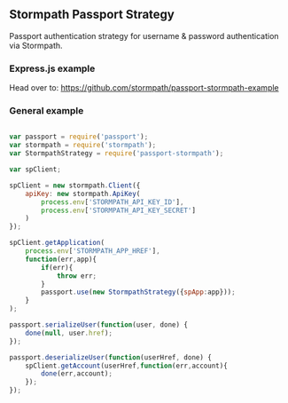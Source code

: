 ## Stormpath Passport Strategy

Passport authentication strategy for username & password authentication via Stormpath.

### Express.js example

Head over to: https://github.com/stormpath/passport-stormpath-example

### General example

```javascript

var passport = require('passport');
var stormpath = require('stormpath');
var StormpathStrategy = require('passport-stormpath');

var spClient;

spClient = new stormpath.Client({
    apiKey: new stormpath.ApiKey(
        process.env['STORMPATH_API_KEY_ID'],
        process.env['STORMPATH_API_KEY_SECRET']
    )
});

spClient.getApplication(
    process.env['STORMPATH_APP_HREF'],
    function(err,app){
        if(err){
            throw err;
        }
        passport.use(new StormpathStrategy({spApp:app}));
    }
);

passport.serializeUser(function(user, done) {
    done(null, user.href);
});

passport.deserializeUser(function(userHref, done) {
    spClient.getAccount(userHref,function(err,account){
        done(err,account);
    });
});
```
